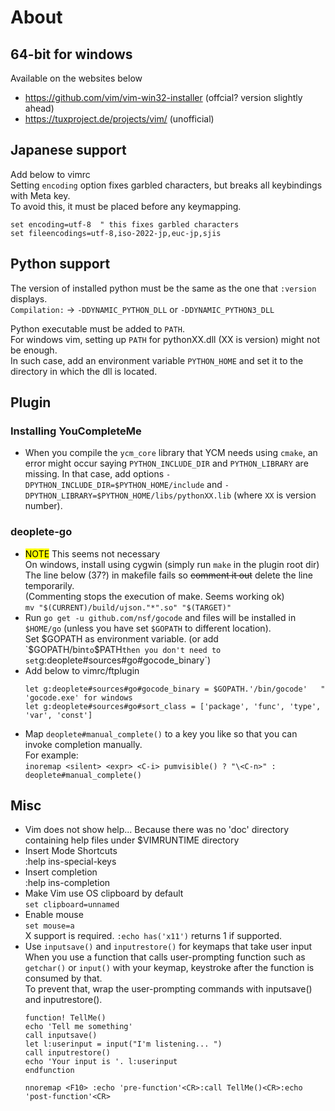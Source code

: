# About

## 64-bit for windows
Available on the websites below
- https://github.com/vim/vim-win32-installer (offcial? version slightly ahead)
- https://tuxproject.de/projects/vim/ (unofficial)

## Japanese support
Add below to vimrc  
Setting `encoding` option fixes garbled characters, but breaks all keybindings with Meta key.  
To avoid this, it must be placed before any keymapping.  
```viml
set encoding=utf-8	" this fixes garbled characters
set fileencodings=utf-8,iso-2022-jp,euc-jp,sjis
```

## Python support
The version of installed python must be the same as the one that `:version` displays.  
`Compilation:` -> `-DDYNAMIC_PYTHON_DLL` or `-DDYNAMIC_PYTHON3_DLL`

Python executable must be added to `PATH`.  
For windows vim, setting up `PATH` for pythonXX.dll (XX is version) might not be enough.  
In such case, add an environment variable `PYTHON_HOME` and set it to the directory in which the
dll is located.  

## Plugin

### Installing YouCompleteMe
- When you compile the `ycm_core` library that YCM needs using `cmake`, an error might occur saying
  `PYTHON_INCLUDE_DIR` and `PYTHON_LIBRARY` are missing. In that case, add options
  `-DPYTHON_INCLUDE_DIR=$PYTHON_HOME/include` and `-DPYTHON_LIBRARY=$PYTHON_HOME/libs/pythonXX.lib`
  (where `XX` is version number).

### deoplete-go  
- <mark>NOTE</mark> This seems not necessary  
  On windows, install using cygwin (simply run `make` in the plugin root dir)  
  The line below (37?) in makefile fails so ~~comment it out~~ delete the line temporarily.  
  (Commenting stops the execution of make. Seems working ok)  
  `mv "$(CURRENT)/build/ujson."*".so" "$(TARGET)"`
- Run `go get -u github.com/nsf/gocode` and files will be installed in `$HOME/go` (unless you have
  set `$GOPATH` to different location).  
  Set $GOPATH as environment variable. (or add `$GOPATH/bin` to `$PATH` then you don't need to set
  `g:deoplete#sources#go#gocode_binary`)  
- Add below to vimrc/ftplugin  
  ```viml
  let g:deoplete#sources#go#gocode_binary = $GOPATH.'/bin/gocode'   " 'gocode.exe' for windows
  let g:deoplete#sources#go#sort_class = ['package', 'func', 'type', 'var', 'const']
  ```
- Map `deoplete#manual_complete()` to a key you like so that you can invoke completion manually.  
  For example:  
  `inoremap <silent> <expr> <C-i> pumvisible() ? "\<C-n>" : deoplete#manual_complete()`

## Misc
- Vim does not show help...
  Because there was no 'doc' directory containing help files under $VIMRUNTIME directory  
- Insert Mode Shortcuts  
  :help ins-special-keys  
- Insert completion  
  :help ins-completion  
- Make Vim use OS clipboard by default  
  `set clipboard=unnamed`  
- Enable mouse  
  `set mouse=a`  
  X support is required. `:echo has('x11')` returns 1 if supported.  
- Use `inputsave()` and `inputrestore()` for keymaps that take user input  
  When you use a function that calls user-prompting function such as `getchar()` or `input()`
  with your keymap, keystroke after the function is consumed by that.  
  To prevent that, wrap the user-prompting commands with inputsave() and inputrestore().  
  ```vim
  function! TellMe()
  echo 'Tell me something'
  call inputsave()
  let l:userinput = input("I'm listening... ")
  call inputrestore()
  echo 'Your input is '. l:userinput
  endfunction

  nnoremap <F10> :echo 'pre-function'<CR>:call TellMe()<CR>:echo 'post-function'<CR>
  ```
